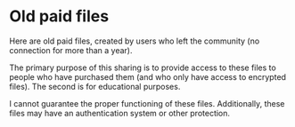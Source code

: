 # Old paid files

Here are old paid files, created by users who left the community (no connection for more than a year).  

The primary purpose of this sharing is to provide access to these files to people who have purchased them (and who only have access to encrypted files). The second is for educational purposes.  

I cannot guarantee the proper functioning of these files. Additionally, these files may have an authentication system or other protection.  
